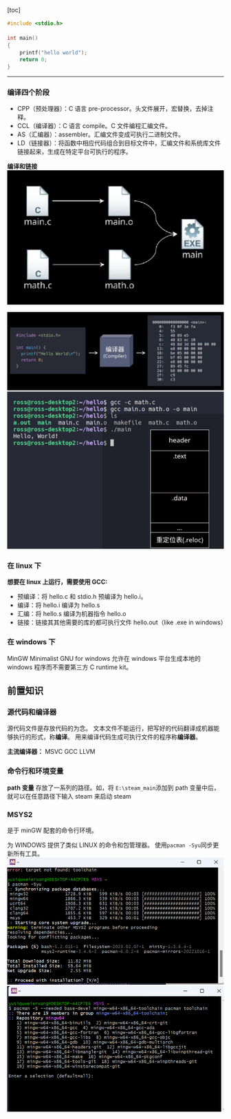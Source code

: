[toc]

```c
#include <stdio.h>

int main()
{
    printf("hello world");
    return 0;
}
```

---

### 编译四个阶段

- CPP（预处理器）：C 语言 pre-processor。头文件展开，宏替换，去掉注释。
- CCL（编译器）：C 语言 compile。C 文件编程汇编文件。
- AS（汇编器）：assembler。汇编文件变成可执行二进制文件。
- LD（链接器）：将函数中相应代码组合到目标文件中，汇编文件和系统库文件链接起来，生成在特定平台可执行的程序。

**编译和链接**
![1697901737680](image/index/1697901737680.png)

![1697947319932](image/index/1697947319932.png)
![1697947593849](image/index/1697947593849.png) 
### **在 linux 下**

**想要在 linux 上运行，需要使用 GCC:**

- 预编译：将 hello.c 和 stdio.h 预编译为 hello.i。
- 编译：将 hello.i 编译为 hello.s
- 汇编：将 hello.s 编译为机器指令 hello.o
- 链接：链接其其他需要的库的都可执行文件 hello.out（like .exe in windows）

### **在 windows 下**

MinGW
Minimalist GNU for windows
允许在 windows 平台生成本地的 windows 程序而不需要第三方 C runtime kit。

## 前置知识

### 源**代码和编译器**

源代码文件是存放代码的为念。
文本文件不能运行，把写好的代码翻译成机器能够执行的形式，称**编译**。
用来编译代码生成可执行文件的程序称**编译器**。

**主流编译器：**
MSVC
GCC
LLVM

### 命令行和环境变量

**path 变量**
存放了一系列的路径。如，将
`E:\steam_main`添加到 path 变量中后，就可以在任意路径下输入 steam 来启动 steam

### MSYS2

是于 minGW 配套的命令行环境。

为 WINDOWS 提供了类似 LINUX 的命令和包管理器。
使用`pacman -Syu`同步更新所有工具。
![1683957156715](image/index/1683957156715.png)
![1683956615353](image/index/1683956615353.png)
